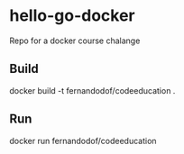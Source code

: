 # hello-go-docker

Repo for a docker course chalange

## Build

docker build -t fernandodof/codeeducation .

## Run

docker run fernandodof/codeeducation
